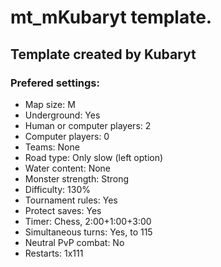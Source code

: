 # mt_mKubaryt template.

## Template created by Kubaryt

### Prefered settings:

- Map size: M
- Underground: Yes
- Human or computer players: 2
- Computer players: 0
- Teams: None
- Road type: Only slow (left option)
- Water content: None
- Monster strength: Strong
- Difficulty: 130%
- Tournament rules: Yes
- Protect saves: Yes
- Timer: Chess, 2:00+1:00+3:00
- Simultaneous turns: Yes, to 115
- Neutral PvP combat: No
- Restarts: 1x111